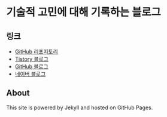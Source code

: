 # 기술적 고민에 대해 기록하는 블로그

## 링크

- [GitHub 리포지토리](https://github.com/longvacation13/)
- [Tistory 블로그](https://longvacation13.tistory.com/)
- [GitHub 블로그](https://longvacation13.github.io/techwrite/)
- [네이버 블로그](https://blog.naver.com/longvacasion)

## About
This site is powered by Jekyll and hosted on GitHub Pages.